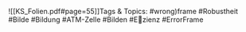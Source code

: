 
![[KS_Folien.pdf#page=55]]Tags & Topics:
   #wrong)frame
   #Robustheit
   #Bilde
   #Bildung
   #ATM-Zelle
   #Bilden
   #Ezienz
   #ErrorFrame